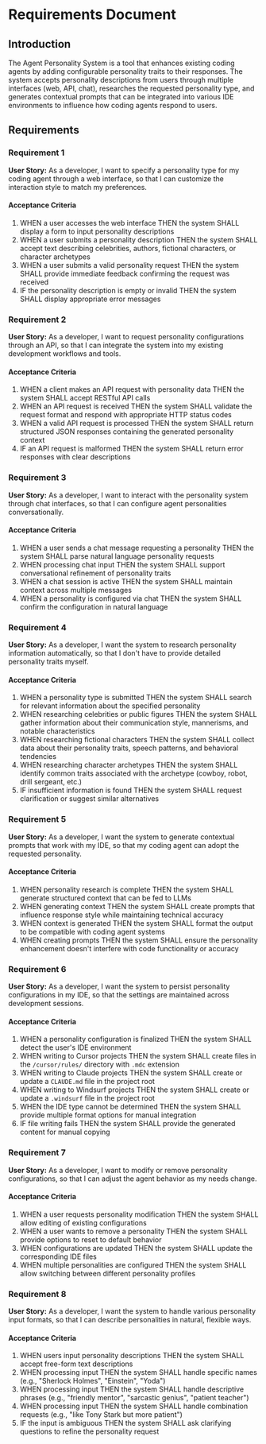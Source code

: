 # Requirements Document

## Introduction

The Agent Personality System is a tool that enhances existing coding agents by adding configurable personality traits to their responses. The system accepts personality descriptions from users through multiple interfaces (web, API, chat), researches the requested personality type, and generates contextual prompts that can be integrated into various IDE environments to influence how coding agents respond to users.

## Requirements

### Requirement 1

**User Story:** As a developer, I want to specify a personality type for my coding agent through a web interface, so that I can customize the interaction style to match my preferences.

#### Acceptance Criteria

1. WHEN a user accesses the web interface THEN the system SHALL display a form to input personality descriptions
2. WHEN a user submits a personality description THEN the system SHALL accept text describing celebrities, authors, fictional characters, or character archetypes
3. WHEN a user submits a valid personality request THEN the system SHALL provide immediate feedback confirming the request was received
4. IF the personality description is empty or invalid THEN the system SHALL display appropriate error messages

### Requirement 2

**User Story:** As a developer, I want to request personality configurations through an API, so that I can integrate the system into my existing development workflows and tools.

#### Acceptance Criteria

1. WHEN a client makes an API request with personality data THEN the system SHALL accept RESTful API calls
2. WHEN an API request is received THEN the system SHALL validate the request format and respond with appropriate HTTP status codes
3. WHEN a valid API request is processed THEN the system SHALL return structured JSON responses containing the generated personality context
4. IF an API request is malformed THEN the system SHALL return error responses with clear descriptions

### Requirement 3

**User Story:** As a developer, I want to interact with the personality system through chat interfaces, so that I can configure agent personalities conversationally.

#### Acceptance Criteria

1. WHEN a user sends a chat message requesting a personality THEN the system SHALL parse natural language personality requests
2. WHEN processing chat input THEN the system SHALL support conversational refinement of personality traits
3. WHEN a chat session is active THEN the system SHALL maintain context across multiple messages
4. WHEN a personality is configured via chat THEN the system SHALL confirm the configuration in natural language

### Requirement 4

**User Story:** As a developer, I want the system to research personality information automatically, so that I don't have to provide detailed personality traits myself.

#### Acceptance Criteria

1. WHEN a personality type is submitted THEN the system SHALL search for relevant information about the specified personality
2. WHEN researching celebrities or public figures THEN the system SHALL gather information about their communication style, mannerisms, and notable characteristics
3. WHEN researching fictional characters THEN the system SHALL collect data about their personality traits, speech patterns, and behavioral tendencies
4. WHEN researching character archetypes THEN the system SHALL identify common traits associated with the archetype (cowboy, robot, drill sergeant, etc.)
5. IF insufficient information is found THEN the system SHALL request clarification or suggest similar alternatives

### Requirement 5

**User Story:** As a developer, I want the system to generate contextual prompts that work with my IDE, so that my coding agent can adopt the requested personality.

#### Acceptance Criteria

1. WHEN personality research is complete THEN the system SHALL generate structured context that can be fed to LLMs
2. WHEN generating context THEN the system SHALL create prompts that influence response style while maintaining technical accuracy
3. WHEN context is generated THEN the system SHALL format the output to be compatible with coding agent systems
4. WHEN creating prompts THEN the system SHALL ensure the personality enhancement doesn't interfere with code functionality or accuracy

### Requirement 6

**User Story:** As a developer, I want the system to persist personality configurations in my IDE, so that the settings are maintained across development sessions.

#### Acceptance Criteria

1. WHEN a personality configuration is finalized THEN the system SHALL detect the user's IDE environment
2. WHEN writing to Cursor projects THEN the system SHALL create files in the `/cursor/rules/` directory with `.mdc` extension
3. WHEN writing to Claude projects THEN the system SHALL create or update a `CLAUDE.md` file in the project root
4. WHEN writing to Windsurf projects THEN the system SHALL create or update a `.windsurf` file in the project root
5. WHEN the IDE type cannot be determined THEN the system SHALL provide multiple format options for manual integration
6. IF file writing fails THEN the system SHALL provide the generated content for manual copying

### Requirement 7

**User Story:** As a developer, I want to modify or remove personality configurations, so that I can adjust the agent behavior as my needs change.

#### Acceptance Criteria

1. WHEN a user requests personality modification THEN the system SHALL allow editing of existing configurations
2. WHEN a user wants to remove a personality THEN the system SHALL provide options to reset to default behavior
3. WHEN configurations are updated THEN the system SHALL update the corresponding IDE files
4. WHEN multiple personalities are configured THEN the system SHALL allow switching between different personality profiles

### Requirement 8

**User Story:** As a developer, I want the system to handle various personality input formats, so that I can describe personalities in natural, flexible ways.

#### Acceptance Criteria

1. WHEN users input personality descriptions THEN the system SHALL accept free-form text descriptions
2. WHEN processing input THEN the system SHALL handle specific names (e.g., "Sherlock Holmes", "Einstein", "Yoda")
3. WHEN processing input THEN the system SHALL handle descriptive phrases (e.g., "friendly mentor", "sarcastic genius", "patient teacher")
4. WHEN processing input THEN the system SHALL handle combination requests (e.g., "like Tony Stark but more patient")
5. IF the input is ambiguous THEN the system SHALL ask clarifying questions to refine the personality request